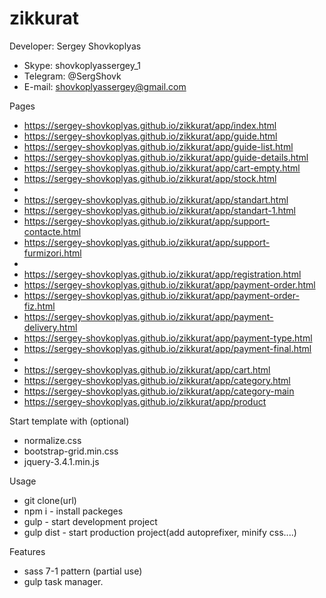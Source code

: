 # zikkurat

Developer: Sergey Shovkoplyas 
- Skype: shovkoplyassergey_1
- Telegram: @SergShovk
- E-mail: shovkoplyassergey@gmail.com

Pages
- https://sergey-shovkoplyas.github.io/zikkurat/app/index.html
- https://sergey-shovkoplyas.github.io/zikkurat/app/guide.html
- https://sergey-shovkoplyas.github.io/zikkurat/app/guide-list.html
- https://sergey-shovkoplyas.github.io/zikkurat/app/guide-details.html
- https://sergey-shovkoplyas.github.io/zikkurat/app/cart-empty.html
- https://sergey-shovkoplyas.github.io/zikkurat/app/stock.html
- 
- https://sergey-shovkoplyas.github.io/zikkurat/app/standart.html
- https://sergey-shovkoplyas.github.io/zikkurat/app/standart-1.html
- https://sergey-shovkoplyas.github.io/zikkurat/app/support-contacte.html
- https://sergey-shovkoplyas.github.io/zikkurat/app/support-furmizori.html
- 
- https://sergey-shovkoplyas.github.io/zikkurat/app/registration.html
- https://sergey-shovkoplyas.github.io/zikkurat/app/payment-order.html
- https://sergey-shovkoplyas.github.io/zikkurat/app/payment-order-fiz.html
- https://sergey-shovkoplyas.github.io/zikkurat/app/payment-delivery.html
- https://sergey-shovkoplyas.github.io/zikkurat/app/payment-type.html
- https://sergey-shovkoplyas.github.io/zikkurat/app/payment-final.html
- 
- https://sergey-shovkoplyas.github.io/zikkurat/app/cart.html
- https://sergey-shovkoplyas.github.io/zikkurat/app/category.html
- https://sergey-shovkoplyas.github.io/zikkurat/app/category-main
- https://sergey-shovkoplyas.github.io/zikkurat/app/product

Start template with (optional)
- normalize.css
- bootstrap-grid.min.css
- jquery-3.4.1.min.js

Usage 
- git clone(url)
- npm i      - install packeges
- gulp       - start development project
- gulp dist  - start production project(add autoprefixer, minify css....)

Features 
- sass 7-1 pattern (partial use)
- gulp task manager.
